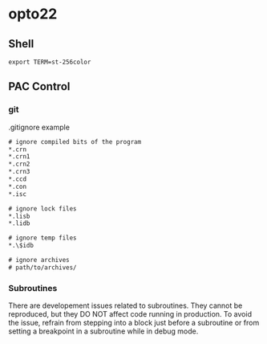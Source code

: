 # opto22

## Shell

```
export TERM=st-256color
```

## PAC Control

### git

.gitignore example

```txt
# ignore compiled bits of the program
*.crn
*.crn1
*.crn2
*.crn3
*.ccd
*.con
*.isc

# ignore lock files
*.lisb
*.lidb

# ignore temp files
*.\$idb

# ignore archives
# path/to/archives/
```

### Subroutines

There are developement issues related to subroutines. They cannot be reproduced, but they DO NOT affect code running in production.
To avoid the issue, refrain from stepping into a block just before a subroutine or from setting a breakpoint in a subroutine
while in debug mode.
